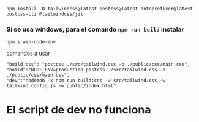 ```
npm install -D tailwindcss@latest postcss@latest autoprefixer@latest postcss-cli @tailwindcss/jit
```

### Si se usa windows, para el comando ```npm run build``` instalar
```npm i win-node-env```

comandos a usar 
```
"build:css": "postcss ./src/tailwind.css -o ./public/css/main.css",
"build":"NODE_ENV=production postcss ./src/tailwind.css -o ./public/css/main.css",
"dev":"nodemon -x npm run build:css -w src/tailwind.css -w tailwind.config.js -w public/index.html"
```
# El script de dev no funciona 